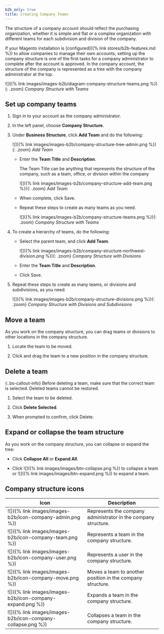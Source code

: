 ```yaml
---
b2b_only: true
title: Creating Company Teams
---
```


The structure of a company account should reflect the purchasing organization, whether it is simple and flat or a complex organization with different teams for each subdivision and division of the company.

If your Magento installation is [configured]({% link stores/b2b-features.md %}) to allow companies to manage their own accounts, setting up the company structure is one of the first tasks for a company administrator to complete after the account is approved. In the company account, the structure of the company is represented as a tree with the company administrator at the top.

![]({% link images/images-b2b/diagram-company-structure-teams.png %}){: .zoom}
_Company Structure with Teams_

## Set up company teams

1. Sign in to your account as the company administrator.

1. In the left panel, choose **Company Structure**.

1. Under **Business Structure**, click **Add Team** and do the following:

   ![]({% link images/images-b2b/company-structure-tree-admin.png %}){: .zoom}
   _Add Team_

   - Enter the **Team Title** and **Description**.

      The Team Title can be anything that represents the structure of the company, such as a team, office, or division within the company

      ![]({% link images/images-b2b/company-structure-add-team.png %}){: .zoom}
      _Add Team_

   - When complete, click <span class="btn">Save</span>.

   - Repeat these steps to create as many teams as you need.

      ![]({% link images/images-b2b/company-structure-teams.png %}){: .zoom}
      _Company Structure with Teams_

1. To create a hierarchy of teams, do the following:

   - Select the parent team, and click **Add Team**.

      ![]({% link images/images-b2b/company-structure-northwest-division.png %}){: .zoom}
      _Company Structure with Divisions_

   - Enter the **Team Title** and **Description**.

   - Click <span class="btn">Save</span>.

1. Repeat these steps to create as many teams, or divisions and subdivisions, as you need.

   ![]({% link images/images-b2b/company-structure-divisions.png %}){: .zoom}
   _Company Structure with Divisions and Subdivisions_

## Move a team

As you work on the company structure, you can drag teams or divisions to other locations in the company structure.

1. Locate the team to be moved.

1. Click and drag the team to a new position in the company structure.

## Delete a team

{:.bs-callout-info}
Before deleting a team, make sure that the correct team is selected. Deleted teams cannot be restored.

1. Select the team to be deleted.

1. Click **Delete Selected**.

1. When prompted to confirm, click <span class="btn">Delete</span>.

## Expand or collapse the team structure

As you work on the company structure, you can collapse or expand the tree:

- Click **Collapse All** or **Expand All**.

- Click ![]({% link images/images/btn-collapse.png %}) to collapse a team or ![]({% link images/images/btn-expand.png %}) to expand a team.

## Company structure icons

| Icon                                                        | Description                                                    |
|-------------------------------------------------------------|----------------------------------------------------------------|
| ![]({% link images/images-b2b/icon-company-admin.png %})    | Represents the company administrator in the company structure. |
| ![]({% link images/images-b2b/icon-company-team.png %})     | Represents a team in the company structure.                    |
| ![]({% link images/images-b2b/icon-company-user.png %})     | Represents a user in the company structure.                 |
| ![]({% link images/images-b2b/icon-company-move.png %})     | Moves a team to another position in the company structure.     |
| ![]({% link images/images-b2b/icon-company-expand.png %})   | Expands a team in the company structure.                       |
| ![]({% link images/images-b2b/icon-company-collapse.png %}) | Collapses a team in the company structure.                     |
